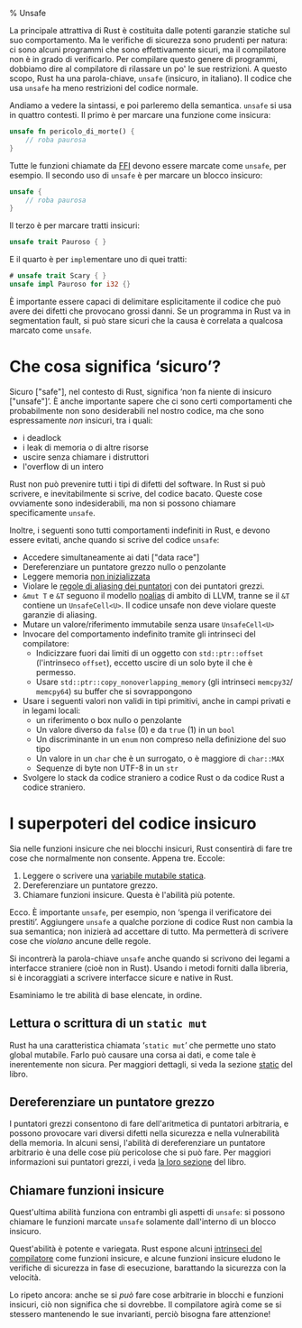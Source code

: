 % Unsafe

La principale attrattiva di Rust è costituita dalle potenti garanzie statiche
sul suo comportamento. Ma le verifiche di sicurezza sono prudenti per natura:
ci sono alcuni programmi che sono effettivamente sicuri, ma il compilatore
non è in grado di verificarlo. Per compilare questo genere di programmi,
dobbiamo dire al compilatore di rilassare un po' le sue restrizioni. A questo
scopo, Rust ha una parola-chiave, `unsafe` (insicuro, in italiano).
Il codice che usa `unsafe` ha meno restrizioni del codice normale.

Andiamo a vedere la sintassi, e poi parleremo della semantica. `unsafe` si usa
in quattro contesti. Il primo è per marcare una funzione come insicura:

```rust
unsafe fn pericolo_di_morte() {
    // roba paurosa
}
```

Tutte le funzioni chiamate da [FFI][ffi] devono essere marcate come `unsafe`,
per esempio. Il secondo uso di `unsafe` è per marcare un blocco insicuro:

[ffi]: ffi.html

```rust
unsafe {
    // roba paurosa
}
```

Il terzo è per marcare tratti insicuri:

```rust
unsafe trait Pauroso { }
```

E il quarto è per `impl`ementare uno di quei tratti:

```rust
# unsafe trait Scary { }
unsafe impl Pauroso for i32 {}
```

È importante essere capaci di delimitare esplicitamente il codice che
può avere dei difetti che provocano grossi danni. Se un programma in Rust va
in segmentation fault, si può stare sicuri che la causa è correlata a qualcosa
marcato come `unsafe`.

# Che cosa significa ‘sicuro’?

Sicuro ["safe"], nel contesto di Rust, significa ‘non fa niente di insicuro
["unsafe"]’. È anche importante sapere che ci sono certi comportamenti che
probabilmente non sono desiderabili nel nostro codice, ma che sono
espressamente _non_ insicuri, tra i quali:

* i deadlock
* i leak di memoria o di altre risorse
* uscire senza chiamare i distruttori
* l'overflow di un intero

Rust non può prevenire tutti i tipi di difetti del software. In Rust si può
scrivere, e inevitabilmente si scrive, del codice bacato. Queste cose
ovviamente sono indesiderabili, ma non si possono chiamare specificamente
`unsafe`.

Inoltre, i seguenti sono tutti comportamenti indefiniti in Rust, e devono
essere evitati, anche quando si scrive del codice `unsafe`:

* Accedere simultaneamente ai dati ["data race"]
* Dereferenziare un puntatore grezzo nullo o penzolante
* Leggere memoria [non inizializzata][undef]
* Violare le [regole di aliasing dei puntatori][aliasing] con dei puntatori
  grezzi.
* `&mut T` e `&T` seguono il modello [noalias][noalias] di ambito di LLVM,
  tranne se il `&T` contiene un `UnsafeCell<U>`. Il codice unsafe non deve
  violare queste garanzie di aliasing.
* Mutare un valore/riferimento immutabile senza usare `UnsafeCell<U>`
* Invocare del comportamento indefinito tramite gli intrinseci del compilatore:
  * Indicizzare fuori dai limiti di un oggetto con `std::ptr::offset`
    (l'intrinseco `offset`), eccetto uscire di un solo byte il che è permesso.
  * Usare `std::ptr::copy_nonoverlapping_memory` (gli intrinseci `memcpy32`/
    `memcpy64`) su buffer che si sovrappongono
* Usare i seguenti valori non validi in tipi primitivi, anche in campi privati
  e in legami locali:
  * un riferimento o box nullo o penzolante
  * Un valore diverso da `false` (0) e da `true` (1) in un `bool`
  * Un discriminante in un `enum` non compreso nella definizione del suo tipo
  * Un valore in un `char` che è un surrogato, o è maggiore di `char::MAX`
  * Sequenze di byte non UTF-8 in un `str`
* Svolgere lo stack da codice straniero a codice Rust o da codice Rust a codice
  straniero.

[noalias]: http://llvm.org/docs/LangRef.html#noalias
[undef]: http://llvm.org/docs/LangRef.html#undefined-values
[aliasing]: http://llvm.org/docs/LangRef.html#pointer-aliasing-rules

# I superpoteri del codice insicuro

Sia nelle funzioni insicure che nei blocchi insicuri, Rust consentirà di fare
tre cose che normalmente non consente. Appena tre. Eccole:

1. Leggere o scrivere una [variabile mutabile statica][static].
2. Dereferenziare un puntatore grezzo.
3. Chiamare funzioni insicure. Questa è l'abilità più potente.

Ecco. È importante `unsafe`, per esempio, non ‘spenga il verificatore
dei prestiti’. Aggiungere `unsafe` a qualche porzione di codice Rust non cambia
la sua semantica; non inizierà ad accettare di tutto. Ma permetterà
di scrivere cose che _violano_ ancune delle regole.

Si incontrerà la parola-chiave `unsafe` anche quando si scrivono dei legami
a interfacce straniere (cioè non in Rust). Usando i metodi forniti dalla
libreria, si è incoraggiati a scrivere interfacce sicure e native in Rust.

Esaminiamo le tre abilità di base elencate, in ordine.

## Lettura o scrittura di un `static mut`

Rust ha una caratteristica chiamata ‘`static mut`’ che permette uno stato
global mutabile. Farlo può causare una corsa ai dati, e come tale è
inerentemente non sicura. Per maggiori dettagli, si veda la sezione
[static][static] del libro.

[static]: const-and-static.html#static

## Dereferenziare un puntatore grezzo

I puntatori grezzi consentono di fare dell'aritmetica di puntatori arbitraria,
e possono provocare vari diversi difetti nella sicurezza e nella vulnerabilità
della memoria. In alcuni sensi, l'abilità di dereferenziare un puntatore
arbitrario è una delle cose più pericolose che si può fare. Per maggiori
informazioni sui puntatori grezzi, i veda [la loro sezione][rawpointers]
del libro.

[rawpointers]: raw-pointers.html

## Chiamare funzioni insicure

Quest'ultima abilità funziona con entrambi gli aspetti di `unsafe`: si possono
chiamare le funzioni marcate `unsafe` solamente dall'interno di un blocco
insicuro.

Quest'abilità è potente e variegata. Rust espone alcuni [intrinseci
del compilatore][intrinsics] come funzioni insicure, e alcune funzioni
insicure eludono le verifiche di sicurezza in fase di esecuzione,
barattando la sicurezza con la velocità.

Lo ripeto ancora: anche se si _può_ fare cose arbitrarie in blocchi e funzioni
insicuri, ciò non significa che si dovrebbe. Il compilatore agirà come se
si stessero mantenendo le sue invarianti, perciò bisogna fare attenzione!

[intrinsics]: intrinsics.html

